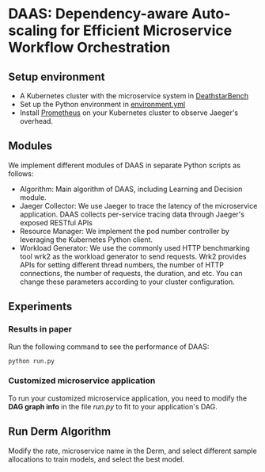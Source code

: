 # DAAS: Dependency-aware Auto-scaling for Efficient Microservice Workflow Orchestration

## Setup environment
* A Kubernetes cluster with the microservice system in [DeathstarBench](https://github.com/delimitrou/DeathStarBench)
* Set up the Python environment in [environment.yml](https://github.com/QueJJ/DAAS/edit/main/environment.yml)
* Install [Prometheus](https://prometheus.io/) on your Kubernetes cluster to observe Jaeger's overhead.

## Modules
We implement different modules of DAAS in separate Python scripts as follows:

* Algorithm: Main algorithm of DAAS, including Learning and Decision module.
* Jaeger Collector: We use Jaeger to trace the latency of the microservice application. DAAS collects per-service tracing data through Jaeger's exposed RESTful APIs
* Resource Manager: We implement the pod number controller by leveraging the Kubernetes Python client.
* Workload Generator: We use the commonly used HTTP benchmarking tool wrk2 as the workload generator to send requests. Wrk2 provides APIs for setting different thread numbers, the number of HTTP connections, the number of requests, the duration, and etc. You can change these parameters according to your cluster configuration.

## Experiments
### Results in paper
Run the following command to see the performance of DAAS:

`python run.py`

### Customized microservice application
To run your customized microservice application, you need to modify the **DAG graph info** in the file *run.py* to fit to your application's DAG.

## Run Derm Algorithm
Modify the rate, microservice name in the Derm, and select different sample allocations to train models, and select the best model.
